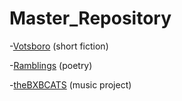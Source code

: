 # Master_Repository


-[Votsboro](https://github.com/MattTheBobcat/VOTSBORO/blob/master/README.md) (short fiction)

-[Ramblings](https://github.com/MattTheBobcat/RAMBLINGS/blob/master/README.md) (poetry)

-[theBXBCATS](https://youtube.com/playlist?list=PLoqfoqMORi8nQj4l03h8KPFs2JNZHGpDC) (music project)
